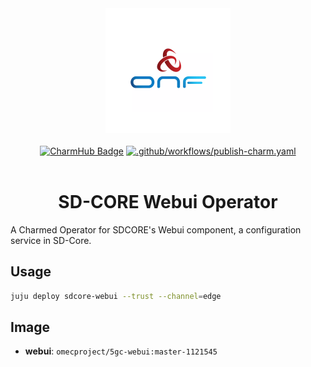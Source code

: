 <div align="center">
  <img src="./icon.svg" alt="ONF Icon" width="200" height="200">
</div>
<br/>
<div align="center">
  <a href="https://charmhub.io/sdcore-webui"><img src="https://charmhub.io/sdcore-webui/badge.svg" alt="CharmHub Badge"></a>
  <a href="https://github.com/canonical/sdcore-webui-operator/actions/workflows/publish-charm.yaml">
    <img src="https://github.com/canonical/sdcore-webui-operator/actions/workflows/publish-charm.yaml/badge.svg?branch=main" alt=".github/workflows/publish-charm.yaml">
  </a>
  <br/>
  <br/>
  <h1>SD-CORE Webui Operator</h1>
</div>

A Charmed Operator for SDCORE's Webui component, a configuration service in SD-Core. 

## Usage

```bash
juju deploy sdcore-webui --trust --channel=edge
```

## Image

- **webui**: `omecproject/5gc-webui:master-1121545`
